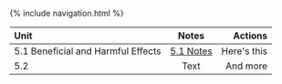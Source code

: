 {% include navigation.html %}

| Unit | Notes | Actions  |
| :--- |    :----:   |  ---: |
| 5.1 Beneficial and Harmful Effects | [5.1 Notes](https://github.com/connorw72/connorapcsptri3/wiki/Test-Prep#51) | Here's this   |
| 5.2   | Text        | And more      |

